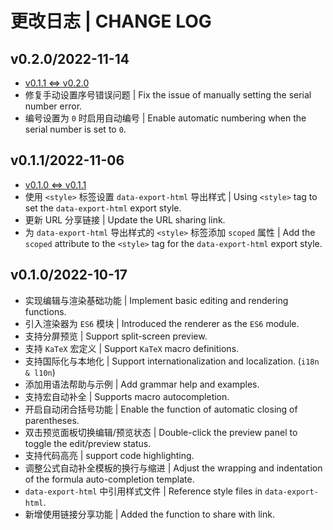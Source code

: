 # 更改日志 | CHANGE LOG

## v0.2.0/2022-11-14

- [v0.1.1 <=> v0.2.0](https://github.com/Zuoqiu-Yingyi/widget-pseudocode/compare/v0.1.1...v0.2.0)
- 修复手动设置序号错误问题 | Fix the issue of manually setting the serial number error.
- 编号设置为 `0` 时启用自动编号 | Enable automatic numbering when the serial number is set to `0`.

## v0.1.1/2022-11-06

- [v0.1.0 <=> v0.1.1](https://github.com/Zuoqiu-Yingyi/widget-pseudocode/compare/v0.1.0...v0.1.1)
- 使用 `<style>` 标签设置 `data-export-html` 导出样式 | Using `<style>` tag to set the `data-export-html` export style.
- 更新 URL 分享链接 | Update the URL sharing link.
- 为 `data-export-html` 导出样式的 `<style>` 标签添加 `scoped` 属性 | Add the `scoped` attribute to the `<style>` tag for the `data-export-html` export style.

## v0.1.0/2022-10-17

- 实现编辑与渲染基础功能 | Implement basic editing and rendering functions.
- 引入渲染器为 `ES6` 模块 | Introduced the renderer as the `ES6` module.
- 支持分屏预览 | Support split-screen preview.
- 支持 `KaTeX` 宏定义 | Support `KaTeX` macro definitions.
- 支持国际化与本地化 | Support internationalization and localization. (`i18n & l10n`)
- 添加用语法帮助与示例 | Add grammar help and examples.
- 支持宏自动补全 | Supports macro autocompletion.
- 开启自动闭合括号功能 | Enable the function of automatic closing of parentheses.
- 双击预览面板切换编辑/预览状态 | Double-click the preview panel to toggle the edit/preview status.
- 支持代码高亮 | support code highlighting.
- 调整公式自动补全模板的换行与缩进 | Adjust the wrapping and indentation of the formula auto-completion template.
- `data-export-html` 中引用样式文件 | Reference style files in `data-export-html`.
- 新增使用链接分享功能 | Added the function to share with link.
